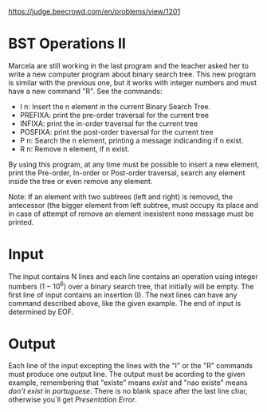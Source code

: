 https://judge.beecrowd.com/en/problems/view/1201

# BST Operations II

Marcela are still working in the last program and the teacher asked her to write
a new computer program about binary search tree. This new program is similar
with the previous one, but it works with integer numbers and must have a new
command "R". See the commands:

- I n: Insert the n element in the current Binary Search Tree.
- PREFIXA: print the pre-order traversal for the current tree
- INFIXA: print the in-order traversal for the current tree
- POSFIXA: print the post-order traversal for the current tree
- P n: Search the n element, printing a message indicanding if n exist.
- R n: Remove n element, if n exist.

By using this program, at any time must be possible to insert a new element,
print the Pre-order, In-order or Post-order traversal, search any element inside
the tree or even remove any element.

Note: If an element with two subtrees (left and right) is removed, the
antecessor (the bigger element from left subtree, must occupy its place and in
case of attempt of remove an element inexistent none message must be printed.

# Input

The input contains N lines and each line contains an operation using integer
numbers ($1-10^6$) over a binary search tree, that initially will be empty. The
first line of input contains an insertion (I). The next lines can have any
command described above, like the given example. The end of input is determined
by EOF.

# Output

Each line of the input excepting the lines with the "I" or the "R" commands must
produce one output line. The output must be acording to the given example,
remembering that "existe" means _exist_ and "nao existe" means _don't exist_ in
_portuguese_. There is no blank space after the last line char, otherwise you`ll
get _Presentation Error_.
